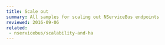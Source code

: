 ```yaml
---
title: Scale out
summary: All samples for scaling out NServiceBus endpoints
reviewed: 2016-09-06
related:
 - nservicebus/scalability-and-ha
---
```

